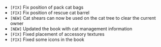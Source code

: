 - `[FIX]` Fix position of pack cat bags
- `[FIX]` Fix position of rescue cat barrel
- `[NEW]` Cat shears can now be used on the cat tree to clear the current owner
- `[NEW]` Updated the book with cat management information
- `[FIX]` Fixed placement of accessory textures
- `[FIX]` Fixed some icons in the book

